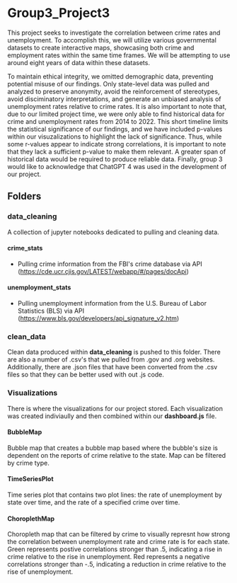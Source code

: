 # Group3_Project3
This project seeks to investigate the correlation between crime rates and unemployment. To accomplish this, we will utilize various governmental datasets to create interactive maps, showcasing both crime and employment rates within the same time frames. We will be attempting to use around eight years of data within these datasets. 

To maintain ethical integrity, we omitted demographic data, preventing potential misuse of our findings. Only state-level data was pulled and analyzed to preserve anonymity, avoid the reinforcement of stereotypes, avoid disciminatory interpretations, and generate an unbiased analysis of unemployment rates relative to crime rates. It is also important to note that, due to our limited project time, we were only able to find historical data for crime and unemployment rates from 2014 to 2022. This short timeline limits the statistical significance of our findings, and we have included p-values within our visuzalizations to highlight the lack of significance. Thus, while some r-values appear to indicate strong correlations, it is important to note that they lack a sufficient p-value to make them relevant. A greater span of historical data would be required to produce reliable data. Finally, group 3 would like to acknowledge that ChatGPT 4 was used in the development of our project. 

## Folders

### **data_cleaning**
A collection of jupyter notebooks dedicated to pulling and cleaning data.

#### **crime_stats**
- Pulling crime information from the FBI's crime database via API (https://cde.ucr.cjis.gov/LATEST/webapp/#/pages/docApi)
#### **unemployment_stats**
- Pulling unemployment information from the U.S. Bureau of Labor Statistics (BLS) via API (https://www.bls.gov/developers/api_signature_v2.htm)

### **clean_data**
Clean data produced within **data_cleaning** is pushed to this folder. There are also a number of .csv's that we pulled from .gov and .org websites. Additionally, there are .json files that have been converted from the .csv files so that they can be better used with out .js code.

### **Visualizations**
There is where the visualizations for our project stored. Each visualization was created indiviaully and then combined within our **dashboard.js** file. 
#### **BubbleMap** ####
Bubble map that creates a bubble map based where the bubble's size is dependent on the reports of crime relative to the state. Map can be filtered by crime type. 
#### **TimeSeriesPlot** ####
Time series plot that contains two plot lines: the rate of unemployment by state over time, and the rate of a specified crime over time. 
#### **ChoroplethMap** ####
Choropleth map that can be filtered by crime to visually represnt how strong the correlation between unemployment rate and crime rate is for each state. Green represents postive correlations stronger than .5, indicating a rise in crime relative to the rise in unemployment. Red represents a negative correlations stronger than -.5, indicating a reduction in crime relative to the rise of unemployment.